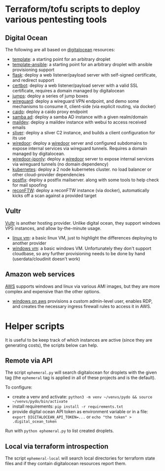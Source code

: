 # Terraform/tofu scripts to deploy various pentesting tools 


## Digital Ocean 

The following are all based on [digitalocean](https://m.do.co/c/15eb168a4c37) resources:
* [template](template/): a starting point for an arbitrary droplet
* [template-ansible](template-ansible/): a starting point for an arbitrary droplet with ansible provisioning support
* [flask](flask/): deploy a web listener/payload server  with self-signed certificate, and redirect support
* [certbot](certbot/): deploy a web listener/payload server with a valid SSL certificate, requires a domain managed by digitalocean
* [jumps](jumps/): deploy a series of jump boxes
* [wireguard](wireguard/): deploy a wireguard VPN endpoint, and demo some mechanisms to consume it, client-side (via explicit routing, via docker)
* [caido](caido/): deploy a caido proxy endpoint 
* [samba ad](samba-ad/): deploy a samba AD instance with a given realm/domain
* [maildev](mailserver/): deploy a maildev instance with webui to access received emails
* [sliver](sliver/): deploy a sliver C2 instance, and builds a client configuration for its use
* [wiredoor](wiredoor/): deploy a [wiredoor](https://www.wiredoor.net) server and configured subdomains to expose internal services via wireguard tunnels.  Requires a domain managed by digitalocean.
* [wiredoor-iponly](wiredoor-iponly/): deploy a [wiredoor](https://www.wiredoor.net) server to expose internal services via wireguard tunnels (no domain dependency)
* [kubernetes](kubernetes/): deploy a 2 node kubernetes cluster. no load balancer or other cloud-provider dependencies
* [postfix](postfix/): deploy a postfix mailserver.  along with some tools to help check for mail spoofing
* [reconFTW](reconftw/): deploy a reconFTW instance (via docker), automatically kicks off a scan against a provided target

## Vultr

[Vultr](vultr.com) is another hosting provider.  Unlike digital ocean, they support windows VPS instances, and allow by-the-minute usage.

* [linux vm](vultr-basic/): a basic linux VM, just to highlight the differences deploying to another provider
* [windows vm](vultr-windows/): a basic windows VM. Unfortunately they don't support cloudbase, so any further provisioning needs to be done by hand (userdata/cloudinit doesn't work)


## Amazon web services

[AWS](https://aws.amazon.com/) supports windows and linux via various AMI images, but they are more complex and expensive than the other options.

* [windows on aws](amazon-windows/) provisions a custom admin-level user, enables RDP, and creates the necessary ingress firewall rules to access it in AWS.

# Helper scripts 

It is useful to be keep track of which instances are active (since they are generating costs), the scripts below can help.

## Remote via API
The script `ephemeral.py` will search digitalocean for droplets with the given tag (the `ephemeral` tag is applied in all of these projects and is the default).

To configure:

* create a venv and activate: `python3 -m venv ~/venvs/pydo && source ~/venvs/pydo/bin/activate` 
* install requirements: `pip install -r requirements.txt`
* provide digital ocean API token as environment variable or in a file: `export DIGITALOCEAN_API_TOKEN=...` or `echo "the token" > .digital_ocean_token`

Run with `python ephemeral.py` to list created droplets.

## Local via terraform introspection

The script `ephemeral-local` will search local directories for terraform state files and if they contain digitalocean resources report them.
